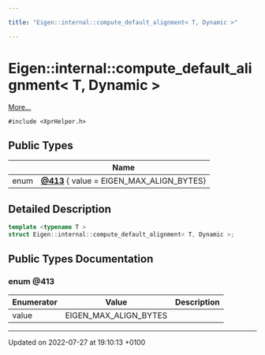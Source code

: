 ```yaml
---

title: "Eigen::internal::compute_default_alignment< T, Dynamic >"

---
```


# Eigen::internal::compute_default_alignment< T, Dynamic >



 [More...](#detailed-description)


`#include <XprHelper.h>`

## Public Types

|                | Name           |
| -------------- | -------------- |
| enum| **[@413](http://example.org/classes/structeigen_1_1internal_1_1compute__default__alignment_3_01t_00_01dynamic_01_4/#enum-@413)** { value = EIGEN_MAX_ALIGN_BYTES} |

## Detailed Description

```cpp
template <typename T >
struct Eigen::internal::compute_default_alignment< T, Dynamic >;
```

## Public Types Documentation

### enum @413

| Enumerator | Value | Description |
| ---------- | ----- | ----------- |
| value | EIGEN_MAX_ALIGN_BYTES|   |




-------------------------------

Updated on 2022-07-27 at 19:10:13 +0100